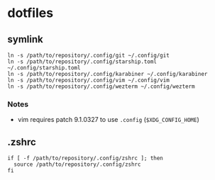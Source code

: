# dotfiles

## symlink

```shell
ln -s /path/to/repository/.config/git ~/.config/git
ln -s /path/to/repository/.config/starship.toml ~/.config/starship.toml
ln -s /path/to/repository/.config/karabiner ~/.config/karabiner
ln -s /path/to/repository/.config/vim ~/.config/vim
ln -s /path/to/repository/.config/wezterm ~/.config/wezterm
```

### Notes

- vim requires patch 9.1.0327 to use `.config` (`$XDG_CONFIG_HOME`)

## .zshrc

```shell
if [ -f /path/to/repository/.config/zshrc ]; then
  source /path/to/repository/.config/zshrc
fi
```
